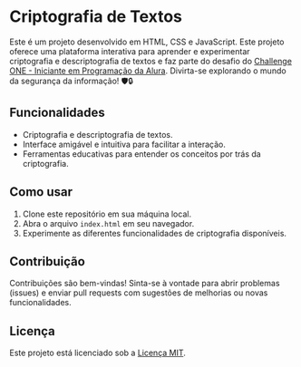 # Criptografia de Textos

Este é um projeto desenvolvido em HTML, CSS e JavaScript. Este projeto oferece uma plataforma interativa para aprender e experimentar criptografia e descriptografia de textos e faz parte do desafio do [Challenge ONE - Iniciante em Programação da Alura](https://www.alura.com.br/challenges/challenge-one-logica). Divirta-se explorando o mundo da segurança da informação! 🛡️🔒

## Funcionalidades

- Criptografia e descriptografia de textos.
- Interface amigável e intuitiva para facilitar a interação.
- Ferramentas educativas para entender os conceitos por trás da criptografia.

## Como usar

1. Clone este repositório em sua máquina local.
2. Abra o arquivo `index.html` em seu navegador.
3. Experimente as diferentes funcionalidades de criptografia disponíveis.

## Contribuição

Contribuições são bem-vindas! Sinta-se à vontade para abrir problemas (issues) e enviar pull requests com sugestões de melhorias ou novas funcionalidades.

## Licença

Este projeto está licenciado sob a [Licença MIT](https://opensource.org/licenses/MIT).
